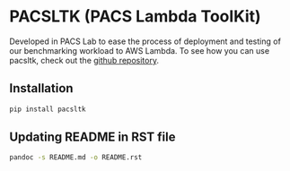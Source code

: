 # PACSLTK (PACS Lambda ToolKit)

Developed in PACS Lab to ease the process of deployment and testing of our benchmarking workload
to AWS Lambda. To see how you can use pacsltk, check out the [github repository](https://github.com/nimamahmoudi/serverless-performance-modeling).

## Installation

```sh
pip install pacsltk
```

## Updating README in RST file

```sh
pandoc -s README.md -o README.rst
```
